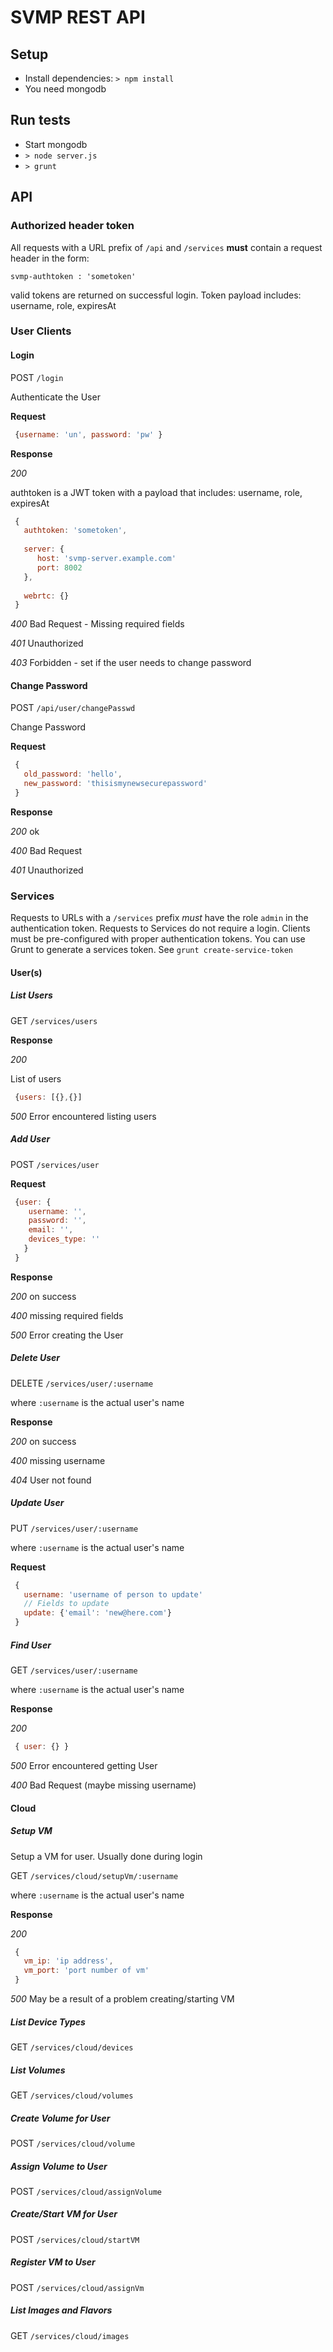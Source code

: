 
# SVMP REST API

## Setup

* Install dependencies: `> npm install` 
* You need mongodb

## Run tests

* Start mongodb
* `> node server.js`
* `> grunt`


## API

### Authorized header token

All requests with a URL prefix of `/api` and `/services` **must** contain a request header in the form:

`svmp-authtoken : 'sometoken'`

valid tokens are returned on successful login. Token payload includes: username, role, expiresAt

### User Clients
#### Login

POST `/login`

Authenticate the User

**Request**

```javascript
 {username: 'un', password: 'pw' }
```

**Response**


*200*

authtoken is a JWT token with a payload that includes: username, role, expiresAt

```javascript
 {
   authtoken: 'sometoken',
   
   server: {
      host: 'svmp-server.example.com'
      port: 8002
   },
   
   webrtc: {}
 }
```

*400* Bad Request - Missing required fields

*401* Unauthorized

*403* Forbidden - set if the user needs to change password

#### Change Password

POST `/api/user/changePasswd`

Change Password

**Request**

```javascript
 {
   old_password: 'hello',
   new_password: 'thisismynewsecurepassword'
 }
```

**Response**

*200*  ok

*400*  Bad Request

*401* Unauthorized


### Services

Requests to URLs with a `/services` prefix *must* have the role `admin` in the authentication token.  Requests to 
Services do not require a login.  Clients must be pre-configured with proper authentication tokens.
You can use Grunt to generate a services token. See `grunt create-service-token`

#### User(s)
##### List Users

GET `/services/users`

**Response**

*200*

List of users

```javascript
 {users: [{},{}]
```

*500* Error encountered listing users

##### Add User

POST `/services/user`

**Request**

```javascript
 {user: {
    username: '',
    password: '',
    email: '',
    devices_type: ''
   }
 }
```

**Response**

*200* on success

*400* missing required fields

*500* Error creating the User


##### Delete User

DELETE `/services/user/:username`

where `:username` is the actual user's name

**Response**

*200* on success

*400* missing username

*404* User not found


##### Update User

PUT `/services/user/:username`

where `:username` is the actual user's name

**Request**

```javascript
 { 
   username: 'username of person to update'
   // Fields to update
   update: {'email': 'new@here.com'}
 }
```

##### Find User

GET `/services/user/:username`

where `:username` is the actual user's name

**Response**

*200*

```javascript
 { user: {} }
```

*500* Error encountered getting User

*400* Bad Request (maybe missing username)


#### Cloud
##### Setup VM

Setup a VM for user. Usually done during login

GET `/services/cloud/setupVm/:username`

where `:username` is the actual user's name


**Response**

*200*

```javascript
 {
   vm_ip: 'ip address',
   vm_port: 'port number of vm'
 }
```

*500*
  May be a result of a problem creating/starting VM
  
##### List Device Types

GET `/services/cloud/devices`

##### List Volumes

GET `/services/cloud/volumes`

##### Create Volume for User

POST `/services/cloud/volume`

##### Assign Volume to User

POST `/services/cloud/assignVolume`

##### Create/Start VM for User

POST `/services/cloud/startVM`

##### Register VM to User

POST `/services/cloud/assignVm`

##### List Images and Flavors

GET `/services/cloud/images`






